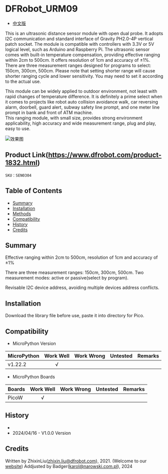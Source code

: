 # DFRobot_URM09
- [中文版](./README_CN.md)

This is an ultrasonic distance sensor module with open dual probe. It adopts I2C communication and standard interface of Gravity PH2.0-4P vertical patch socket. The module is compatible with controllers with 3.3V or 5V logical level, such as Arduino and Raspberry Pi. The ultrasonic sensor comes with built-in temperature compensation, providing effective ranging within 2cm to 500cm. It offers resolution of 1cm and accuracy of ±1%. There are three measurement ranges designed for programs to select: 150cm, 300cm, 500cm. Please note that setting shorter range will cause shorter ranging cycle and lower sensitivity. You may need to set it according to the actual use.

This module can be widely applied to outdoor environment, not least with rapid changes of temperature difference. It is definitely a prime select when it comes to projects like robot auto collision avoidance walk, car reversing alarm, doorbell, guard alert, subway safety line prompt, and one meter line prompt in bank and front of ATM machine. <br>
This ranging module, with small size, provides strong environment applicability, high accuracy and wide measurement range, plug and play, easy to use.

![效果图](../../resources/images/SEN0304_WIKI_Cover.jpg)


## Product Link(https://www.dfrobot.com/product-1832.html)

    SKU：SEN0304

## Table of Contents

* [Summary](#Summary)
* [Installation](#Installation)
* [Methods](#Methods)
* [Compatibility](#Compatibility)
* [History](#History)
* [Credits](#Credits)

## Summary

Effective ranging within 2cm to 500cm, resolution of 1cm and accuracy of ±1%

There are three measurement ranges: 150cm, 300cm, 500cm. Two measurement modes: active or passive(select by program).

Revisable I2C device address, avoiding multiple devices address conflicts.

## Installation
Download the library file before use, paste it into directory for Pico.

## Compatibility

* MicroPython Version

| MicroPython | Work Well | Work Wrong | Untested | Remarks |
|-------------| :-------: | :--------: | :------: | ------- |
| v1.22.2     |     √     |            |          |         |

* MicroPython Boards

| Boards | Work Well | Work Wrong | Untested | Remarks |
|--------| :-------: | :--------: | :------: | ------- |
| PicoW  |     √     |            |          |         |

## History
- 
- 2024/04/16 - V1.0.0 Version


## Credits

Written by ZhixinLiu(zhixin.liu@dfrobot.com), 2021. (Welcome to our [website](https://www.dfrobot.com/))
Addjusted by Badger(karol@narowski.com.pl), 2024
